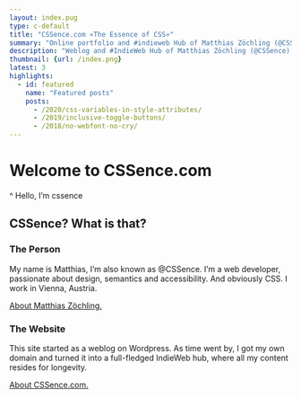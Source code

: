 ```yaml
---
layout: index.pug
type: c-default
title: "CSSence.com «The Essence of CSS»"
summary: "Online portfolio and #indieweb Hub of Matthias Zöchling (@CSSence). Blog included, mainly about web design, majoring in CSS."
description: "Weblog and #IndieWeb Hub of Matthias Zöchling (@CSSence)."
thumbnail: {url: /index.png}
latest: 3
highlights:
  - id: featured
    name: "Featured posts"
    posts:
      - /2020/css-variables-in-style-attributes/
      - /2019/inclusive-toggle-buttons/
      - /2018/no-webfont-no-cry/
---
```


# Welcome to CSSence.com
^ Hello, I’m <span aria-label="@CSSence."><abbr>css</abbr>ence</span>

<h2 id="introduction" class="visually-hidden">CSSence? What is that?</h2>

<section><h3 id="cssence-the-person">The Person</h3>

My name is Matthias, I’m also known as @CSSence. I’m a web developer, passionate about design, semantics and accessibility. And obviously CSS. I work in Vienna, Austria.

<p><a class="avatar screen" rel="me" href="/about/matt/">About Matthias Zöchling.</a></section>

<section><h3 id="cssence-the-website">The Website</h3>

This site started as a weblog on Wordpress. As time went by, I&nbsp;got my own domain and turned it into a full-fledged IndieWeb hub, where all my content resides for longevity.

<p><a class="screen" href="/about/">About CSSence.com.</a></p></section>
